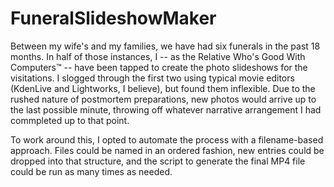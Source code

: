 # FuneralSlideshowMaker
Between my wife's and my families, we have had six funerals in the past 18 months. In half of those instances, I -- as the Relative Who's Good With Computers™ -- have been tapped to create the photo slideshows for the visitations. I slogged through the first two using typical movie editors (KdenLive and Lightworks, I believe), but found them inflexible. Due to the rushed nature of postmortem preparations, new photos would arrive up to the last possible minute, throwing off whatever narrative arrangement I had commpleted up to that point.

To work around this, I opted to automate the process with a filename-based approach. Files could be named in an ordered fashion, new entries could be dropped into that structure, and the script to generate the final MP4 file could be run as many times as needed.
